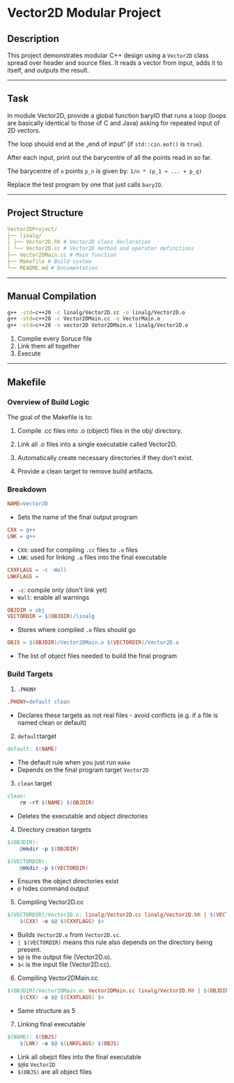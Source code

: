# Vector2D Modular Project

## Description

This project demonstrates modular C++ design using a `Vector2D` class spread over header and source files. It reads a vector from input, adds it to itself, and outputs the result.

---

## Task

In module Vector2D, provide a global function baryIO that runs a loop (loops are basically identical to those of C and Java) asking for repeated input of 2D vectors.

The loop should end at the „end of input“ (if `std::cin.eof()` is `true`).

After each input, print out the barycentre of all the points read in so far.

The barycentre of `n` points `p_n` is given by: `1/n * (p_1 + ... + p_q)`

Replace the test program by one that just calls `baryIO`.

---

## Project Structure

```yaml
Vector2DProject/
├── linalg/
│ ├── Vector2D.hh # Vector2D class declaration
│ └── Vector2D.cc # Vector2D method and operator definitions
├── Vector2DMain.cc # Main function
├── Makefile # Build system
└── README.md # Documentation
```

---

## Manual Compilation

```bash
g++ -std=c++20 -c linalg/Vector2D.cc -o linalg/Vector2D.o
g++ -std=c++20 -c Vector2DMain.cc -o VectorMain.o
g++ -std=c++20 -o vector2D Vetor2DMain.o linalg/Vector2D.o
```

1. Complie every Soruce file
2. Link them all together
3. Execute

---

## Makefile

### Overview of Build Logic

The goal of the Makefile is to:

1. Compile .cc files into .o (object) files in the obj/ directory.

2. Link all .o files into a single executable called Vector2D.

3. Automatically create necessary directories if they don’t exist.

4. Provide a clean target to remove build artifacts.

### Breakdown

```makefile
NAME=Vector2D
```

- Sets the name of the final output program

```makefile
CXX = g++
LNK = g++
```

- `CXX`: used for compiling `.cc` files to `.o` files
- `LNK`: used for linking `.o` files into the final executable

```makefile
CXXFLAGS = -c -Wall
LNKFLAGS =
```

- `-c`: compile only (don't link yet)
- `Wall`: enable all warnings

```makefile
OBJDIR = obj
VECTORDIR = $(OBJDIR)/linalg
```

- Stores where compiled `.o` files should go

```makefile
OBJS = $(OBJDIR)/Vector2DMain.o $(VECTORDIR)/Vector2D.o
```

- The list of object files needed to build the final program

### Build Targets

1. `.PHONY`

```makefile
.PHONY=default clean
```

- Declares these targets as not real files - avoid conflicts (e.g. if a file is named clean or default)

2. `default`target

```makefile
default: $(NAME)
```

- The default rule when you just run `make`
- Depends on the final program target `Vector2D`

3. `clean` target

```makefile
clean:
    rm -rf $(NAME) $(OBJDIR)
```

- Deletes the executable and object directories

4. Directory creation targets

```makefile
$(OBJDIR):
	@mkdir -p $(OBJDIR)

$(VECTORDIR):
	@mkdir -p $(VECTORDIR)
```

- Ensures the object directories exist
- `@` hides command output

5. Compiling Vector2D.cc

```makefile
$(VECTORDIR)/Vector2D.o: linalg/Vector2D.cc linalg/Vector2D.hh | $(VECTORDIR)
    $(CXX) -o $@ $(CXXFLAGS) $<
```

- Builds `Vector2D.o` from `Vector2D.cc`.
- `| $(VECTORDIR)` means this rule also depends on the directory being present.
- `$@` is the output file (Vector2D.o).
- `$<` is the input file (Vector2D.cc).

6. Compiling Vector2DMain.cc

```makefile
$(OBJDIR)/Vector2DMain.o: Vector2DMain.cc linalg/Vector2D.hh | $(OBJDIR)
    $(CXX) -o $@ $(CXXFLAGS) $<
```

- Same structure as 5

7. Linking final executable

```makefile
$(NAME): $(OBJS)
    $(LNK) -o $@ $(LNKFLAGS) $(OBJS)
```

- Link all obejct files into the final executable
- `$@`is `Vector2D`
- `$(OBJS)` are all object files







